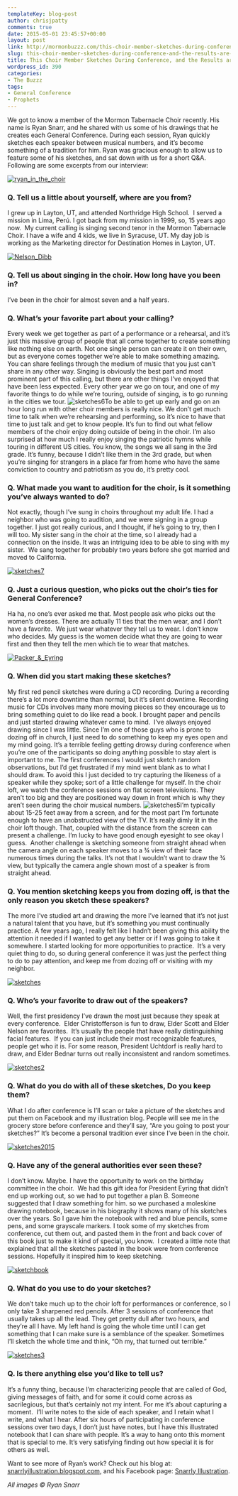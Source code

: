 ```yaml
---
templateKey: blog-post
author: chrisjpatty
comments: true
date: 2015-05-01 23:45:57+00:00
layout: post
link: http://mormonbuzzz.com/this-choir-member-sketches-during-conference-and-the-results-are-stunning/
slug: this-choir-member-sketches-during-conference-and-the-results-are-stunning
title: This Choir Member Sketches During Conference, and the Results are Stunning!
wordpress_id: 390
categories:
- The Buzzz
tags:
- General Conference
- Prophets
---
```


We got to know a member of the Mormon Tabernacle Choir recently. His name is Ryan Snarr, and he shared with us some of his drawings that he creates each General Conference. During each session, Ryan quickly sketches each speaker between musical numbers, and it’s become something of a tradition for him. Ryan was gracious enough to allow us to feature some of his sketches, and sat down with us for a short Q&A. Following are some excerpts from our interview:

[![ryan_in_the_choir](http://mormonbuzzz.com/wp-content/uploads/2015/05/ryan_in_the_choir.jpg)](http://mormonbuzzz.com/wp-content/uploads/2015/05/ryan_in_the_choir.jpg)


### **Q. Tell us a little about yourself, where are you from?**




I grew up in Layton, UT, and attended Northridge High School.  I served a mission in Lima, Perú. I got back from my mission in 1999, so, 15 years ago now.  My current calling is singing second tenor in the Mormon Tabernacle Choir. I have a wife and 4 kids, we live in Syracuse, UT. My day job is working as the Marketing director for Destination Homes in Layton, UT.

[![Nelson_Dibb](http://mormonbuzzz.com/wp-content/uploads/2015/05/Nelson_Dibb.jpg)](http://mormonbuzzz.com/wp-content/uploads/2015/05/Nelson_Dibb.jpg)


### **Q. Tell us about singing in the choir. How long have you been in?**




I’ve been in the choir for almost seven and a half years.


### **Q. What’s your favorite part about your calling?**




Every week we get together as part of a performance or a rehearsal, and it’s just this massive group of people that all come together to create something like nothing else on earth. Not one single person can create it on their own, but as everyone comes together we’re able to make something amazing. You can share feelings through the medium of music that you just can’t share in any other way.
Singing is obviously the best part and most prominent part of this calling, but there are other things I’ve enjoyed that have been less expected. Every other year we go on tour, and one of my favorite things to do while we’re touring, outside of singing, is to go running in the cities we tour. ![sketches6](http://mormonbuzzz.com/wp-content/uploads/2015/05/sketches6.jpg)To be able to get up early and go on an hour long run with other choir members is really nice. We don’t get much time to talk when we’re rehearsing and performing, so it’s nice to have that time to just talk and get to know people. It’s fun to find out what fellow members of the choir enjoy doing outside of being in the choir. I’m also surprised at how much I really enjoy singing the patriotic hymns while touring in different US cities. You know, the songs we all sang in the 3rd grade. It’s funny, because I didn’t like them in the 3rd grade, but when you’re singing for strangers in a place far from home who have the same conviction to country and patriotism as you do, it’s pretty cool.


### **Q. What made you want to audition for the choir, is it something you’ve always wanted to do?**




Not exactly, though I’ve sung in choirs throughout my adult life. I had a neighbor who was going to audition, and we were signing in a group together. I just got really curious, and I thought, if he’s going to try, then I will too. My sister sang in the choir at the time, so I already had a connection on the inside. It was an intriguing idea to be able to sing with my sister.  We sang together for probably two years before she got married and moved to California.

[![sketches7](http://mormonbuzzz.com/wp-content/uploads/2015/05/sketches7-1024x399.jpg)](http://mormonbuzzz.com/wp-content/uploads/2015/05/sketches7.jpg)


### **Q. Just a curious question, who picks out the choir’s ties for General Conference?**




Ha ha, no one’s ever asked me that. Most people ask who picks out the women’s dresses. There are actually 11 ties that the men wear, and I don’t have a favorite.  We just wear whatever they tell us to wear. I don’t know who decides. My guess is the women decide what they are going to wear first and then they tell the men which tie to wear that matches.

[![Packer_&_Eyring](http://mormonbuzzz.com/wp-content/uploads/2015/05/Packer__Eyring.jpg)](http://mormonbuzzz.com/wp-content/uploads/2015/05/Packer__Eyring.jpg)


### **Q. When did you start making these sketches?**




My first red pencil sketches were during a CD recording. During a recording there’s a lot more downtime than normal, but it’s silent downtime. Recording music for CDs involves many more moving pieces so they encourage us to bring something quiet to do like read a book. I brought paper and pencils and just started drawing whatever came to mind.  I’ve always enjoyed drawing since I was little. Since I’m one of those guys who is prone to dozing off in church, I just need to do something to keep my eyes open and my mind going. It’s a terrible feeling getting drowsy during conference when you’re one of the participants so doing anything possible to stay alert is important to me. The first conferences I would just sketch random observations, but I’d get frustrated if my mind went blank as to what I should draw. To avoid this I just decided to try capturing the likeness of a speaker while they spoke; sort of a little challenge for myself. In the choir loft, we watch the conference sessions on flat screen televisions. They aren’t too big and they are positioned way down in front which is why they aren’t seen during the choir musical numbers. ![sketches5](http://mormonbuzzz.com/wp-content/uploads/2015/05/sketches5.jpg)I’m typically about 15-25 feet away from a screen, and for the most part I’m fortunate enough to have an unobstructed view of the TV. It’s really dimly lit in the choir loft though. That, coupled with the distance from the screen can present a challenge. I’m lucky to have good enough eyesight to see okay I guess.  Another challenge is sketching someone from straight ahead when the camera angle on each speaker moves to a ¾ view of their face numerous times during the talks. It’s not that I wouldn’t want to draw the ¾ view, but typically the camera angle shown most of a speaker is from straight ahead.


### **Q. You mention sketching keeps you from dozing off, is that the only reason you sketch these speakers?**




The more I’ve studied art and drawing the more I’ve learned that it’s not just a natural talent that you have, but it’s something you must continually practice. A few years ago, I really felt like I hadn’t been giving this ability the attention it needed if I wanted to get any better or if I was going to take it somewhere. I started looking for more opportunities to practice.  It’s a very quiet thing to do, so during general conference it was just the perfect thing to do to pay attention, and keep me from dozing off or visiting with my neighbor.

[![sketches](http://mormonbuzzz.com/wp-content/uploads/2015/05/sketches.jpg)](http://mormonbuzzz.com/wp-content/uploads/2015/05/sketches.jpg)


### **Q. Who’s your favorite to draw out of the speakers?**




Well, the first presidency I’ve drawn the most just because they speak at every conference.  Elder Christofferson is fun to draw, Elder Scott and Elder Nelson are favorites.  It’s usually the people that have really distinguishing facial features.  If you can just include their most recognizable features, people get who it is. For some reason, President Uchtdorf is really hard to draw, and Elder Bednar turns out really inconsistent and random sometimes.

[![sketches2](http://mormonbuzzz.com/wp-content/uploads/2015/05/sketches2.jpg)](http://mormonbuzzz.com/wp-content/uploads/2015/05/sketches2.jpg)


### **Q. What do you do with all of these sketches, Do you keep them?**




What I do after conference is I’ll scan or take a picture of the sketches and put them on Facebook and my illustration blog. People will see me in the grocery store before conference and they’ll say, “Are you going to post your sketches?” It’s become a personal tradition ever since I’ve been in the choir.

[![sketches2015](http://mormonbuzzz.com/wp-content/uploads/2015/05/sketches2015.jpg)](http://mormonbuzzz.com/wp-content/uploads/2015/05/sketches2015.jpg)


### **Q. Have any of the general authorities ever seen these?**




I don’t know. Maybe. I have the opportunity to work on the birthday committee in the choir.  We had this gift idea for President Eyring that didn’t end up working out, so we had to put together a plan B. Someone suggested that I draw something for him. so we purchased a moleskine drawing notebook, because in his biography it shows many of his sketches over the years. So I gave him the notebook with red and blue pencils, some pens, and some grayscale markers. I took some of my sketches from conference, cut them out, and pasted them in the front and back cover of this book just to make it kind of special, you know.  I created a little note that explained that all the sketches pasted in the book were from conference sessions. Hopefully it inspired him to keep sketching.

[![sketchbook](http://mormonbuzzz.com/wp-content/uploads/2015/05/sketchbook.jpg)](http://mormonbuzzz.com/wp-content/uploads/2015/05/sketchbook.jpg)


### **Q. What do you use to do your sketches?**




We don’t take much up to the choir loft for performances or conference, so I only take 3 sharpened red pencils. After 3 sessions of conference that usually takes up all the lead. They get pretty dull after two hours, and they’re all I have. My left hand is going the whole time until I can get something that I can make sure is a semblance of the speaker. Sometimes I’ll sketch the whole time and think, “Oh my, that turned out terrible.”

[![sketches3](http://mormonbuzzz.com/wp-content/uploads/2015/05/sketches3.jpg)](http://mormonbuzzz.com/wp-content/uploads/2015/05/sketches3.jpg)


### **Q. Is there anything else you’d like to tell us?**




It’s a funny thing, because I’m characterizing people that are called of God, giving messages of faith, and for some it could come across as sacrilegious, but that’s certainly not my intent. For me it’s about capturing a moment.  I’ll write notes to the side of each speaker, and I retain what I write, and what I hear. After six hours of participating in conference sessions over two days, I don’t just have notes, but I have this illustrated notebook that I can share with people. It’s a way to hang onto this moment that is special to me. It’s very satisfying finding out how special it is for others as well.

Want to see more of Ryan’s work? Check out his blog at: [snarrlyillustration.blogspot.com](http://www.snarrlyillustration.blogspot.com), and his Facebook page: [Snarrly Illustration](https://www.facebook.com/snarrlyillustration).

_All images © Ryan Snarr_
